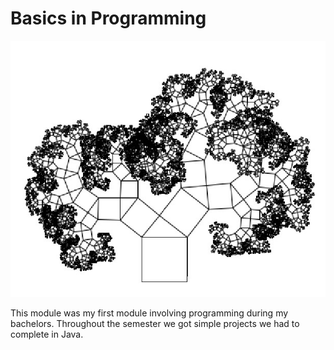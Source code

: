 # Basics in Programming

![Output from Tree.java](images/Tree.jpg)

This module was my first module involving programming during my bachelors. Throughout the semester we got simple projects we had to complete in Java.

